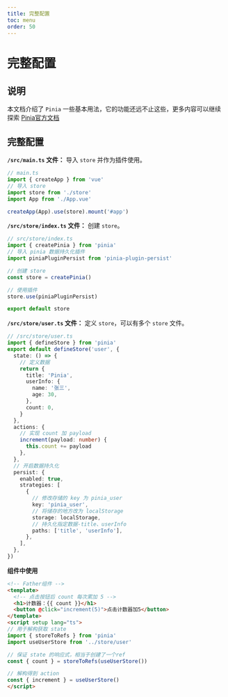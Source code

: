 ```yaml
---
title: 完整配置
toc: menu
order: 50
---
```


# 完整配置

## 说明

本文档介绍了 `Pinia` 一些基本用法，它的功能还远不止这些，更多内容可以继续探索 [Pinia官方文档](https://pinia.vuejs.org/)

## 完整配置

**`/src/main.ts` 文件：** 导入 `store` 并作为插件使用。

```ts
// main.ts
import { createApp } from 'vue'
// 导入 store
import store from './store'
import App from './App.vue'

createApp(App).use(store).mount('#app')
```

**`/src/store/index.ts` 文件：** 创建 `store`。

```ts
// src/store/index.ts
import { createPinia } from 'pinia'
// 导入 pinia 数据持久化插件
import piniaPluginPersist from 'pinia-plugin-persist'

// 创建 store
const store = createPinia()

// 使用插件
store.use(piniaPluginPersist)

export default store
```

**`/src/store/user.ts` 文件：** 定义 `store`，可以有多个 `store` 文件。

```ts
// /src/store/user.ts
import { defineStore } from 'pinia'
export default defineStore('user', {
  state: () => {
    // 定义数据
    return {
      title: 'Pinia',
      userInfo: {
        name: '张三',
        age: 30,
      },
      count: 0,
    }
  },
  actions: {
    // 实现 count 加 payload
    increment(payload: number) {
      this.count += payload
    },
  },
  // 开启数据持久化
  persist: {
    enabled: true,
    strategies: [
      {
        // 修改存储的 key 为 pinia_user
        key: 'pinia_user',
        // 将储存的地方改为 localStorage
        storage: localStorage,
        // 持久化指定数据-title、userInfo
        paths: ['title', 'userInfo'],
      },
    ],
  },
})
```

**组件中使用**

```html
<!-- Father组件 -->
<template>
  <!-- 点击按钮后 count 每次累加 5 -->
  <h1>计数器：{{ count }}</h1>
  <button @click="increment(5)">点击计数器加5</button>
</template>
<script setup lang="ts">
// 用于解构获取 state
import { storeToRefs } from 'pinia'
import useUserStore from '../store/user'

// 保证 state 的响应式，相当于创建了一个ref
const { count } = storeToRefs(useUserStore())

// 解构得到 action
const { increment } = useUserStore()
</script>
```
